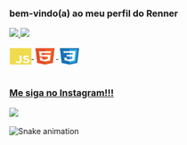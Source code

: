 ### bem-vindo(a) ao meu perfil do Renner

<div>
  <a href="https://github.com/rennbjj">
  <img height="180em" src="https://github-readme-stats.vercel.app/api?username=rennbjj&show_icons=true&theme=dark&include_all_commits=true&count_private=true"/>
  <img height="180em" src="https://github-readme-stats.vercel.app/api/top-langs/?username=rennbjj&layout=compact&langs_count=6&theme=tokyonight"/>
</div>
<div style="display: inline_block"><br>
  <img align="center" alt="Js" height="30" width="40" src="https://raw.githubusercontent.com/devicons/devicon/master/icons/javascript/javascript-plain.svg">
  <img align="center" alt="HTML" height="30" width="40" src="https://raw.githubusercontent.com/devicons/devicon/master/icons/html5/html5-original.svg">
  <img align="center" alt="CSS" height="30" width="40" src="https://raw.githubusercontent.com/devicons/devicon/master/icons/css3/css3-original.svg">
</div>
 
 <br>
 
  ### Me siga no Instagram!!!
 
<div> 
  
  <a href="https://instagram.com/rennerbjj" target="_blank"><img src="https://img.shields.io/badge/-Instagram-%23E4405F?style=plastc&logo=instagram&logoColor=white" target="_blank"></a> 

 
![Snake animation](https://github.com/rennbjj/rennbjj/blob/output/github-contribution-grid-snake.svg)
</div>
